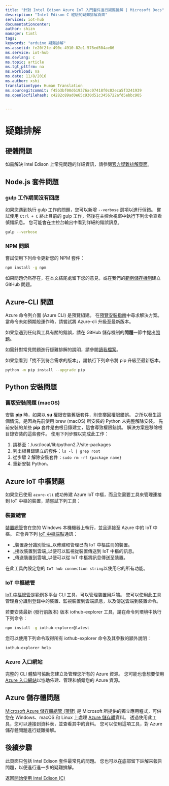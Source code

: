 ```yaml
---
title: "針對 Intel Edison Azure IoT 入門套件進行疑難排解 | Microsoft Docs"
description: "Intel Edison C 經驗的疑難排解頁面"
services: iot-hub
documentationcenter: 
author: shizn
manager: timtl
tags: 
keywords: "arduino 疑難排解"
ms.assetid: fe20f2fe-490c-4910-82e1-578ed504ae86
ms.service: iot-hub
ms.devlang: c
ms.topic: article
ms.tgt_pltfrm: na
ms.workload: na
ms.date: 11/8/2016
ms.author: xshi
translationtype: Human Translation
ms.sourcegitcommit: f45b3bf00d619376ac07418f0c02eca5f3241939
ms.openlocfilehash: c4282c89ad0e65c930d51c3456722afd5ebbc905


---
```

# <a name="troubleshooting"></a>疑難排解
## <a name="hardware-issues"></a>硬體問題
如需解決 Intel Edison 上常見問題的詳細資訊，請參閱[官方疑難排解頁面](https://software.intel.com/en-us/node/637974)。

## <a name="nodejs-package-issues"></a>Node.js 套件問題
### <a name="no-response-during-gulp-tasks"></a>gulp 工作期間沒有回應
如果您遇到執行 gulp 工作的問題，您可以新增 `--verbose` 選項以進行偵錯。 嘗試使用 `Ctrl + C` 終止目前的 gulp 工作，然後在主控台視窗中執行下列命令查看偵錯訊息。 您可能會在主控台輸出中看到詳細的錯誤訊息。 

```bash
gulp --verbose
```

### <a name="npm-issues"></a>NPM 問題
嘗試使用下列命令更新您的 NPM 套件：

```bash
npm install -g npm
```

如果問題仍然存在，在本文結尾處留下您的意見，或在我們的[範例儲存機制][sample-repository]建立 GitHub 問題。

## <a name="azure-cli-issues"></a>Azure-CLI 問題
Azure 命令列介面 (Azure CLI) 是預覽組建。 在[預覽安裝指南](https://github.com/Azure/azure-cli/blob/master/doc/preview_install_guide.md)中尋求解決方案。 當命令未如預期般運作時，請嘗試將 Azure-cli 升級至最新版本。

如果您遇到任何與工具有關的錯誤，請在 GitHub 儲存機制的**問題**一節中提出[問題](https://github.com/Azure/azure-cli/issues)。

如需針對常見問題進行疑難排解的說明，請參閱[讀我檔案](https://github.com/Azure/azure-cli/blob/master/README.rst)。

如果您看到「找不到符合需求的版本」，請執行下列命令將 pip 升級至最新版本。

```bash
python -m pip install --upgrade pip
```

## <a name="python-installation-issues"></a>Python 安裝問題
### <a name="legacy-installation-issues-macos"></a>舊版安裝問題 (macOS)
安裝 **pip** 時，如果以 **su** 權限安裝舊版套件，則會擲回權限錯誤。 之所以發生這個情況，是因為先前使用 brew (macOS) 所安裝的 Python 未完整解除安裝。 先前安裝的某些 **pip** 套件是由根目錄建立，這會導致權限錯誤。 解決方案是移除根目錄安裝的這些套件。 使用下列步驟以完成此工作：

1. 請移至：/usr/local/lib/python2.7/site-packages
2. 列出根目錄建立的套件：`ls -l | grep root`
3. 從步驟 2 解除安裝套件：`sudo rm -rf {package name}`
4. 重新安裝 Python。

## <a name="azure-iot-hub-issues"></a>Azure IoT 中樞問題
如果您已使用 `azure-cli` 成功佈建 Azure IoT 中樞，而且您需要工具來管理連接到 IoT 中樞的裝置，請嘗試下列工具：

### <a name="device-explorer"></a>裝置總管
[裝置總管](https://github.com/Azure/azure-iot-sdk-csharp/tree/master/tools/DeviceExplorer)會在您的 Windows 本機機器上執行，並且連接至 Azure 中的 IoT 中樞。 它會與下列 [IoT 中樞端點](iot-hub-devguide.md)通訊：

- _裝置身分識別管理_以佈建和管理已向 IoT 中樞註冊的裝置。
- _接收裝置到雲端_以便可以監視從裝置傳送到 IoT 中樞的訊息。
- _傳送裝置到雲端_以便可以從 IoT 中樞將訊息傳送至裝置。

在此工具內設定您的 `IoT hub connection string`以使用它的所有功能。

### <a name="iot-hub-explorer"></a>IoT 中樞總管
[IoT 中樞總管](https://github.com/Azure/iothub-explorer)是範例多平台 CLI 工具，可以管理裝置用戶端。 您可以使用此工具管理身分識別登錄中的裝置、監視裝置到雲端訊息，以及傳送雲端到裝置命令。

若要安裝最新 (發行前版本) 版本 iothub-explorer 工具，請在命令列環境中執行下列命令︰

```bash
npm install -g iothub-explorer@latest
```

您可以使用下列命令取得所有 iothub-explorer 命令及其參數的額外說明：

```bash
iothub-explorer help
```

### <a name="azure-portal"></a>Azure 入口網站
完整的 CLI 體驗可協助您建立及管理您所有的 Azure 資源。 您可能也會想要使用 [Azure 入口網站](../azure-portal-overview.md)以協助佈建、管理和偵錯您的 Azure 資源。

## <a name="azure-storage-issues"></a>Azure 儲存體問題
[Microsoft Azure 儲存體總管 (預覽)](http://storageexplorer.com) 是 Microsoft 所提供的獨立應用程式，可供您在 Windows、macOS 和 Linux 上處理 [Azure 儲存體](https://azure.microsoft.com/en-us/services/storage/)資料。 透過使用此工具，您可以連接到資料表，並查看其中的資料。 您可以使用這項工具，對 Azure 儲存體問題進行疑難排解。

## <a name="next-steps"></a>後續步驟
此頁面只包括 Intel Edison 套件最常見的問題。 您也可以在底部留下註解來報告問題，以便進行進一步的疑難排解。

返回[開始使用 Intel Edison (C)](iot-hub-intel-edison-kit-c-get-started.md)

<!-- Images and links -->

[sample-repository]: https://github.com/Azure-Samples/iot-hub-c-edison-getting-started


<!--HONumber=Dec16_HO2-->


